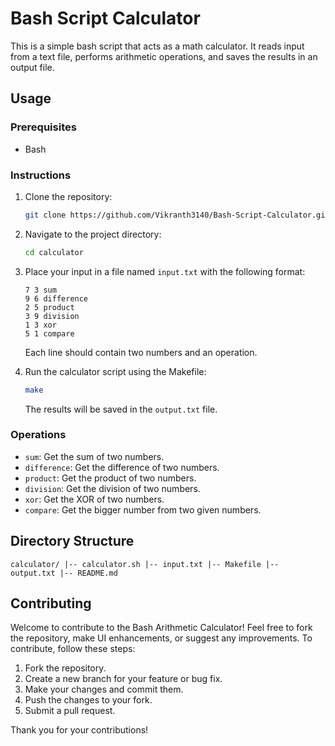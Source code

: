 Bash Script Calculator
==========================

This is a simple bash script that acts as a math calculator. It reads input from a text file, performs arithmetic operations, and saves the results in an output file.

Usage
-----

### Prerequisites

*   Bash

### Instructions

1.  Clone the repository:

    ```bash
    git clone https://github.com/Vikranth3140/Bash-Script-Calculator.git
    ```

2.  Navigate to the project directory:

    ```bash
    cd calculator
    ```
    
3.  Place your input in a file named `input.txt` with the following format:

    ```plaintext
    7 3 sum
    9 6 difference
    2 5 product
    3 9 division
    1 3 xor
    5 1 compare
    ```
    Each line should contain two numbers and an operation.

4.  Run the calculator script using the Makefile:

    ```bash
    make
    ```

    The results will be saved in the `output.txt` file.


### Operations

*   `sum`: Get the sum of two numbers.
*   `difference`: Get the difference of two numbers.
*   `product`: Get the product of two numbers.
*   `division`: Get the division of two numbers.
*   `xor`: Get the XOR of two numbers.
*   `compare`: Get the bigger number from two given numbers.

Directory Structure
-------------------

    calculator/ |-- calculator.sh |-- input.txt |-- Makefile |-- output.txt |-- README.md

Contributing
------------

Welcome to contribute to the Bash Arithmetic Calculator! Feel free to fork the repository, make UI enhancements, or suggest any improvements. To contribute, follow these steps:

1.  Fork the repository.
2.  Create a new branch for your feature or bug fix.
3.  Make your changes and commit them.
4.  Push the changes to your fork.
5.  Submit a pull request.

Thank you for your contributions!
